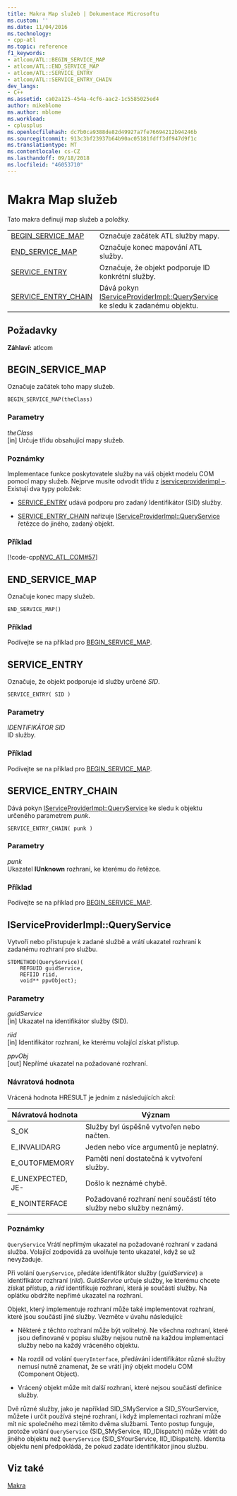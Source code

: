```yaml
---
title: Makra Map služeb | Dokumentace Microsoftu
ms.custom: ''
ms.date: 11/04/2016
ms.technology:
- cpp-atl
ms.topic: reference
f1_keywords:
- atlcom/ATL::BEGIN_SERVICE_MAP
- atlcom/ATL::END_SERVICE_MAP
- atlcom/ATL::SERVICE_ENTRY
- atlcom/ATL::SERVICE_ENTRY_CHAIN
dev_langs:
- C++
ms.assetid: ca02a125-454a-4cf6-aac2-1c5585025ed4
author: mikeblome
ms.author: mblome
ms.workload:
- cplusplus
ms.openlocfilehash: dc7b0ca9388de82d49927a7fe76694212b94246b
ms.sourcegitcommit: 913c3bf23937b64b90ac05181fdff3df947d9f1c
ms.translationtype: MT
ms.contentlocale: cs-CZ
ms.lasthandoff: 09/18/2018
ms.locfileid: "46053710"
---
```

# <a name="service-map-macros"></a>Makra Map služeb

Tato makra definují map služeb a položky.

|||
|-|-|
|[BEGIN_SERVICE_MAP](#begin_service_map)|Označuje začátek ATL služby mapy.|
|[END_SERVICE_MAP](#end_service_map)|Označuje konec mapování ATL služby.|
|[SERVICE_ENTRY](#service_entry)|Označuje, že objekt podporuje ID konkrétní služby.|
|[SERVICE_ENTRY_CHAIN](#service_entry_chain)|Dává pokyn [IServiceProviderImpl::QueryService](#queryservice) ke sledu k zadanému objektu.|  

## <a name="requirements"></a>Požadavky

**Záhlaví:** atlcom

##  <a name="begin_service_map"></a>  BEGIN_SERVICE_MAP

Označuje začátek toho mapy služeb.

```
BEGIN_SERVICE_MAP(theClass)
```

### <a name="parameters"></a>Parametry

*theClass*<br/>
[in] Určuje třídu obsahující mapy služeb.

### <a name="remarks"></a>Poznámky

Implementace funkce poskytovatele služby na váš objekt modelu COM pomocí mapy služeb. Nejprve musíte odvodit třídu z [iserviceproviderimpl –](../../atl/reference/iserviceproviderimpl-class.md). Existují dva typy položek:

- [SERVICE_ENTRY](#service_entry) udává podporu pro zadaný Identifikátor (SID) služby.

- [SERVICE_ENTRY_CHAIN](#service_entry_chain) nařizuje [IServiceProviderImpl::QueryService](#queryservice) řetězce do jiného, zadaný objekt.

### <a name="example"></a>Příklad

[!code-cpp[NVC_ATL_COM#57](../../atl/codesnippet/cpp/service-map-macros_1.h)]

##  <a name="end_service_map"></a>  END_SERVICE_MAP

Označuje konec mapy služeb.

```
END_SERVICE_MAP()
```

### <a name="example"></a>Příklad

Podívejte se na příklad pro [BEGIN_SERVICE_MAP](#begin_service_map).

##  <a name="service_entry"></a>  SERVICE_ENTRY

Označuje, že objekt podporuje id služby určené *SID*.

```
SERVICE_ENTRY( SID )
```

### <a name="parameters"></a>Parametry

*IDENTIFIKÁTOR SID*<br/>
ID služby.

### <a name="example"></a>Příklad

Podívejte se na příklad pro [BEGIN_SERVICE_MAP](#begin_service_map).

##  <a name="service_entry_chain"></a>  SERVICE_ENTRY_CHAIN

Dává pokyn [IServiceProviderImpl::QueryService](#queryservice) ke sledu k objektu určeného parametrem *punk*.

```
SERVICE_ENTRY_CHAIN( punk )
```

### <a name="parameters"></a>Parametry

*punk*<br/>
Ukazatel **IUnknown** rozhraní, ke kterému do řetězce.

### <a name="example"></a>Příklad

Podívejte se na příklad pro [BEGIN_SERVICE_MAP](#begin_service_map).

##  <a name="queryservice"></a>  IServiceProviderImpl::QueryService

Vytvoří nebo přistupuje k zadané službě a vrátí ukazatel rozhraní k zadanému rozhraní pro službu.

```
STDMETHOD(QueryService)( 
    REFGUID guidService,
    REFIID riid,
    void** ppvObject);
```

### <a name="parameters"></a>Parametry

*guidService*<br/>
[in] Ukazatel na identifikátor služby (SID).

*riid*<br/>
[in] Identifikátor rozhraní, ke kterému volající získat přístup.

*ppvObj*<br/>
[out] Nepřímé ukazatel na požadované rozhraní.

### <a name="return-value"></a>Návratová hodnota

Vrácená hodnota HRESULT je jedním z následujících akcí:

|Návratová hodnota|Význam|
|------------------|-------------|
|S_OK|Služby byl úspěšně vytvořen nebo načten.|
|E_INVALIDARG|Jeden nebo více argumentů je neplatný.|
|E_OUTOFMEMORY|Paměti není dostatečná k vytvoření služby.|
|E_UNEXPECTED, JE-|Došlo k neznámé chybě.|
|E_NOINTERFACE|Požadované rozhraní není součástí této služby nebo služby neznámý.|

### <a name="remarks"></a>Poznámky

`QueryService` Vrátí nepřímým ukazatel na požadované rozhraní v zadaná služba. Volající zodpovídá za uvolňuje tento ukazatel, když se už nevyžaduje.

Při volání `QueryService`, předáte identifikátor služby (*guidService*) a identifikátor rozhraní (*riid*). *GuidService* určuje služby, ke kterému chcete získat přístup, a *riid* identifikuje rozhraní, která je součástí služby. Na oplátku obdržíte nepřímé ukazatel na rozhraní.

Objekt, který implementuje rozhraní může také implementovat rozhraní, které jsou součástí jiné služby. Vezměte v úvahu následující:

- Některé z těchto rozhraní může být volitelný. Ne všechna rozhraní, které jsou definované v popisu služby nejsou nutně na každou implementaci služby nebo na každý vráceného objektu.

- Na rozdíl od volání `QueryInterface`, předávání identifikátor různé služby nemusí nutně znamenat, že se vrátí jiný objekt modelu COM (Component Object).

- Vrácený objekt může mít další rozhraní, které nejsou součástí definice služby.

Dvě různé služby, jako je například SID_SMyService a SID_SYourService, můžete i určit používá stejné rozhraní, i když implementaci rozhraní může mít nic společného mezi těmito dvěma službami. Tento postup funguje, protože volání `QueryService` (SID_SMyService, IID_IDispatch) může vrátit do jiného objektu než `QueryService` (SID_SYourService, IID_IDispatch). Identita objektu není předpokládá, že pokud zadáte identifikátor jinou službu.

## <a name="see-also"></a>Viz také

[Makra](../../atl/reference/atl-macros.md)

